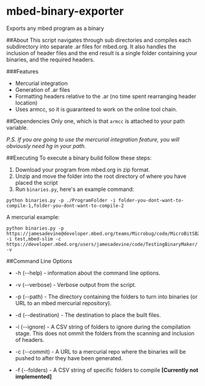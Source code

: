 # mbed-binary-exporter
Exports any mbed program as a binary

##About
This script navigates through sub directories and compiles each subdirectory into separate .ar files for mbed.org. It also handles the inclusion of header files and the end result is a single folder containing your binaries, and the required headers.

###Features
* Mercurial integration
* Generation of .ar files
* Formatting headers relative to the .ar (no time spent rearranging header location)
* Uses armcc, so it is guaranteed to work on the online tool chain.

##Dependencies
Only one, which is that `armcc` is attached to your path variable. 

*P.S. If you are going to use the mercurial integration feature, you will obviously need hg in your path.*

##Executing
To execute a binary build follow these steps:

1. Download your program from mbed.org in zip format. 
2. Unzip and move the folder into the root directory of where you have placed the script
3. Run `binaries.py`, here's an example command:

```
python binaries.py -p ./ProgramFolder -i folder-you-dont-want-to-compile-1,folder-you-dont-want-to-compile-2
```

A mercurial example:

```
python binaries.py -p https://jamesadevine@developer.mbed.org/teams/Microbug/code/MicroBitSB2/ -i test,mbed-slim -c https://developer.mbed.org/users/jamesadevine/code/TestingBinaryMaker/ -v
```


##Command Line Options
* -h (--help) - information about the command line options.

* -v (--verbose) - Verbose output from the script.

* -p (--path) - The directory containing the folders to turn into binaries (or URL to an mbed mercurial repository).

* -d (--destination) - The destination to place the built files.

* -i (--ignore) - A CSV string of folders to ignore during the compilation stage. This does not ommit the folders from the scanning and inclusion of headers.

* -c (--commit) - A URL to a mercurial repo where the binaries will be pushed to after they have been generated.

* -f (--folders) - A CSV string of specific folders to compile **[Currently not implemented]**

